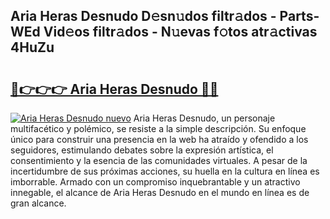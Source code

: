 ## Aria Heras Desnudo D𝚎sn𝚞dos filtr𝚊dos - Parts-WEd Vid𝚎os filtr𝚊dos - N𝚞evas f𝚘tos atr𝚊ctivas 4HuZu

# <h2><a href="http://mbcpdf.tromn.icu/?c=Aria+Heras+Desnudo">🔗👉👉👉 Aria Heras Desnudo 🔗🔗</a></h2>

[![Aria Heras Desnudo nuevo](https://i.imgur.com/pEAQMta.gif)](http://mbcpdf.tromn.icu/?c=Aria+Heras+Desnudo)
Aria Heras Desnudo, un personaje multifacético y polémico, se resiste a la simple descripción. Su enfoque único para construir una presencia en la web ha atraído y ofendido a los seguidores, estimulando debates sobre la expresión artística, el consentimiento y la esencia de las comunidades virtuales. A pesar de la incertidumbre de sus próximas acciones, su huella en la cultura en línea es imborrable. Armado con un compromiso inquebrantable y un atractivo innegable, el alcance de Aria Heras Desnudo en el mundo en línea es de gran alcance.
